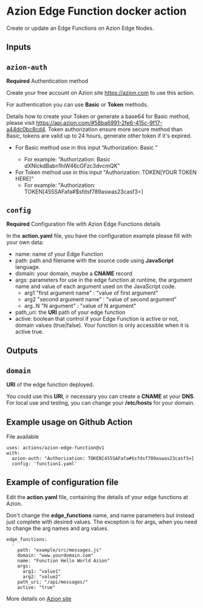 # Azion Edge Function docker action

Create or update an Edge Functions on Azion Edge Nodes.

## Inputs

## `azion-auth`

**Required** Authentication method

Create your free account on Azion site https://azion.com to use this action.

For authentication you can use __Basic__ or __Token__ methods.

Details how to create your Token or generate a base64 for Basic method, please visit https://api.azion.com/#58ba6991-2fe6-415c-9f17-a44dc0bc8cd4. Token authorization ensure more secure method than Basic, tokens are valid up to 24 hours, generate other token if it's expired.

* For Basic method use in this input “Authorization: Basic <YOUR BASE64 HERE>” 
  * For example: “Authorization: Basic dXNlckdBabn1hiW46cGFzc3dvcmQK”
* For Token method use in this input "Authorization: TOKEN[YOUR TOKEN HERE]"
  * For example: "Authorization: TOKEN[455SAFafa#$sfdsf789aswas23casf3=]

## `config`

**Required** Configuration file with Azion Edge Functions details

In the __action.yaml__ file, you have the configuration example please fill with your own data:
* name: name of your Edge Function
* path: path and filename with the source code using __JavaScript__ language.
* domain: your domain, maybe a __CNAME__ record
* args: parameters for use in the edge function at runtime, the argument name and value of each argument used on the JavaScript code.
  * arg1 "first argument name" : "value of first argument"
  * arg2 "second argument name" : "value of second argument" 	
  * arg..N "N argument" : "value of N argument" 
* path_uri: the __URI__ path of your edge function
* active: boolean that control if your Edge Function is active or not, domain values (true|false). Your function is only accessible when it is active true.


## Outputs

## `domain`

__URI__ of the edge function deployed.

You could use this __URI__, ir necessary you can create a __CNAME__ at your __DNS__. For local use and testing, you can change your __/etc/hosts__ for your domain.


## Example usage on Github Action

File available

```
uses: actions/azion-edge-function@v1
with:
  azion-auth: "Authorization: TOKEN[455SAFafa#$sfdsf789aswas23casf3=]
  config: 'function1.yaml'
```

## Example of configuration file

Edit the __action.yaml__ file, containing the details of your edge functions at Azion.

Don't change the __edge_functions__ name, and name parameters but instead just complete with desired values. The exception is for args, when you need to change the arg names and arg values.
```
edge_functions:
  -
    path: "example/src/messages.js"
    domain: "www.yourdomain.com"
    name: "Function Hello World Azion"
    args: 
      arg1: "value1"
      arg2: "value2"
    path_uri: "/api/messages/"
    active: "true"
```

More details on [Azion site](www.azion.com)
